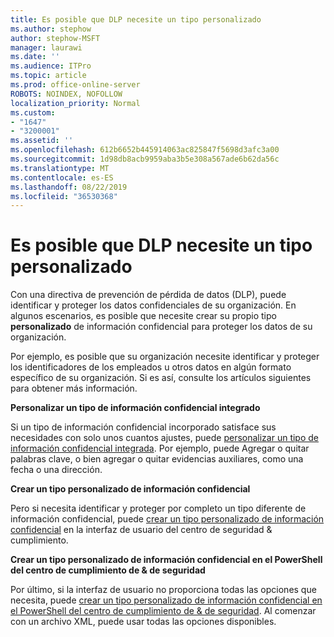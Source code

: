 ```yaml
---
title: Es posible que DLP necesite un tipo personalizado
ms.author: stephow
author: stephow-MSFT
manager: laurawi
ms.date: ''
ms.audience: ITPro
ms.topic: article
ms.prod: office-online-server
ROBOTS: NOINDEX, NOFOLLOW
localization_priority: Normal
ms.custom:
- "1647"
- "3200001"
ms.assetid: ''
ms.openlocfilehash: 612b6652b445914063ac825847f5698d3afc3a00
ms.sourcegitcommit: 1d98db8acb9959aba3b5e308a567ade6b62da56c
ms.translationtype: MT
ms.contentlocale: es-ES
ms.lasthandoff: 08/22/2019
ms.locfileid: "36530368"
---
```

# <a name="dlp-might-need-a-custom-type"></a>Es posible que DLP necesite un tipo personalizado

Con una directiva de prevención de pérdida de datos (DLP), puede identificar y proteger los datos confidenciales de su organización. En algunos escenarios, es posible que necesite crear su propio tipo **personalizado** de información confidencial para proteger los datos de su organización.

Por ejemplo, es posible que su organización necesite identificar y proteger los identificadores de los empleados u otros datos en algún formato específico de su organización. Si es así, consulte los artículos siguientes para obtener más información.
  
 **Personalizar un tipo de información confidencial integrado**
  
Si un tipo de información confidencial incorporado satisface sus necesidades con solo unos cuantos ajustes, puede [personalizar un tipo de información confidencial integrada](https://docs.microsoft.com/office365/securitycompliance/customize-a-built-in-sensitive-information-type). Por ejemplo, puede Agregar o quitar palabras clave, o bien agregar o quitar evidencias auxiliares, como una fecha o una dirección.
  
 **Crear un tipo personalizado de información confidencial**
  
Pero si necesita identificar y proteger por completo un tipo diferente de información confidencial, puede [crear un tipo personalizado de información confidencial](https://docs.microsoft.com/office365/securitycompliance/create-a-custom-sensitive-information-type) en la interfaz de usuario del centro de seguridad & cumplimiento.
  
**Crear un tipo personalizado de información confidencial en el PowerShell del centro de cumplimiento de & de seguridad**

Por último, si la interfaz de usuario no proporciona todas las opciones que necesita, puede [crear un tipo personalizado de información confidencial en el PowerShell del centro de cumplimiento de & de seguridad](https://docs.microsoft.com/office365/securitycompliance/create-a-custom-sensitive-information-type-in-scc-powershell). Al comenzar con un archivo XML, puede usar todas las opciones disponibles.
